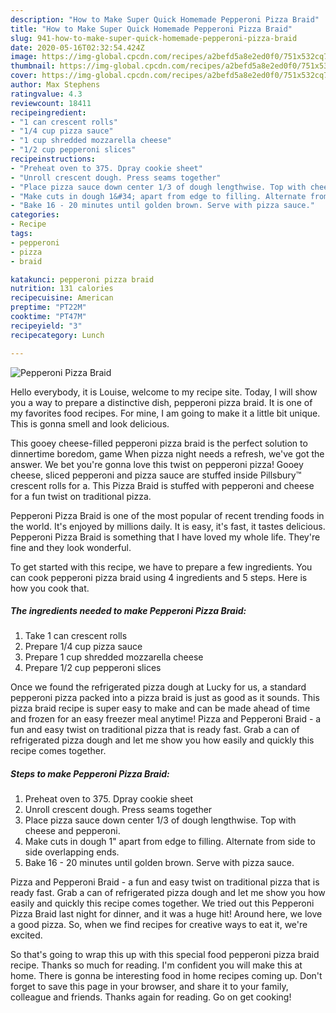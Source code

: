 ```yaml
---
description: "How to Make Super Quick Homemade Pepperoni Pizza Braid"
title: "How to Make Super Quick Homemade Pepperoni Pizza Braid"
slug: 941-how-to-make-super-quick-homemade-pepperoni-pizza-braid
date: 2020-05-16T02:32:54.424Z
image: https://img-global.cpcdn.com/recipes/a2befd5a8e2ed0f0/751x532cq70/pepperoni-pizza-braid-recipe-main-photo.jpg
thumbnail: https://img-global.cpcdn.com/recipes/a2befd5a8e2ed0f0/751x532cq70/pepperoni-pizza-braid-recipe-main-photo.jpg
cover: https://img-global.cpcdn.com/recipes/a2befd5a8e2ed0f0/751x532cq70/pepperoni-pizza-braid-recipe-main-photo.jpg
author: Max Stephens
ratingvalue: 4.3
reviewcount: 18411
recipeingredient:
- "1 can crescent rolls"
- "1/4 cup pizza sauce"
- "1 cup shredded mozzarella cheese"
- "1/2 cup pepperoni slices"
recipeinstructions:
- "Preheat oven to 375. Dpray cookie sheet"
- "Unroll crescent dough. Press seams together"
- "Place pizza sauce down center 1/3 of dough lengthwise. Top with cheese and pepperoni."
- "Make cuts in dough 1&#34; apart from edge to filling. Alternate from side to side overlapping ends."
- "Bake 16 - 20 minutes until golden brown. Serve with pizza sauce."
categories:
- Recipe
tags:
- pepperoni
- pizza
- braid

katakunci: pepperoni pizza braid 
nutrition: 131 calories
recipecuisine: American
preptime: "PT22M"
cooktime: "PT47M"
recipeyield: "3"
recipecategory: Lunch

---
```



![Pepperoni Pizza Braid](https://img-global.cpcdn.com/recipes/a2befd5a8e2ed0f0/751x532cq70/pepperoni-pizza-braid-recipe-main-photo.jpg)

Hello everybody, it is Louise, welcome to my recipe site. Today, I will show you a way to prepare a distinctive dish, pepperoni pizza braid. It is one of my favorites food recipes. For mine, I am going to make it a little bit unique. This is gonna smell and look delicious.

This gooey cheese-filled pepperoni pizza braid is the perfect solution to dinnertime boredom, game When pizza night needs a refresh, we&#39;ve got the answer. We bet you&#39;re gonna love this twist on pepperoni pizza! Gooey cheese, sliced pepperoni and pizza sauce are stuffed inside Pillsbury™ crescent rolls for a. This Pizza Braid is stuffed with pepperoni and cheese for a fun twist on traditional pizza.

Pepperoni Pizza Braid is one of the most popular of recent trending foods in the world. It's enjoyed by millions daily. It is easy, it's fast, it tastes delicious. Pepperoni Pizza Braid is something that I have loved my whole life. They're fine and they look wonderful.


To get started with this recipe, we have to prepare a few ingredients. You can cook pepperoni pizza braid using 4 ingredients and 5 steps. Here is how you cook that.

<!--inarticleads1-->

##### The ingredients needed to make Pepperoni Pizza Braid:

1. Take 1 can crescent rolls
1. Prepare 1/4 cup pizza sauce
1. Prepare 1 cup shredded mozzarella cheese
1. Prepare 1/2 cup pepperoni slices


Once we found the refrigerated pizza dough at Lucky for us, a standard pepperoni pizza packed into a pizza braid is just as good as it sounds. This pizza braid recipe is super easy to make and can be made ahead of time and frozen for an easy freezer meal anytime! Pizza and Pepperoni Braid - a fun and easy twist on traditional pizza that is ready fast. Grab a can of refrigerated pizza dough and let me show you how easily and quickly this recipe comes together. 

<!--inarticleads2-->

##### Steps to make Pepperoni Pizza Braid:

1. Preheat oven to 375. Dpray cookie sheet
1. Unroll crescent dough. Press seams together
1. Place pizza sauce down center 1/3 of dough lengthwise. Top with cheese and pepperoni.
1. Make cuts in dough 1&#34; apart from edge to filling. Alternate from side to side overlapping ends.
1. Bake 16 - 20 minutes until golden brown. Serve with pizza sauce.


Pizza and Pepperoni Braid - a fun and easy twist on traditional pizza that is ready fast. Grab a can of refrigerated pizza dough and let me show you how easily and quickly this recipe comes together. We tried out this Pepperoni Pizza Braid last night for dinner, and it was a huge hit! Around here, we love a good pizza. So, when we find recipes for creative ways to eat it, we&#39;re excited. 

So that's going to wrap this up with this special food pepperoni pizza braid recipe. Thanks so much for reading. I'm confident you will make this at home. There is gonna be interesting food in home recipes coming up. Don't forget to save this page in your browser, and share it to your family, colleague and friends. Thanks again for reading. Go on get cooking!

